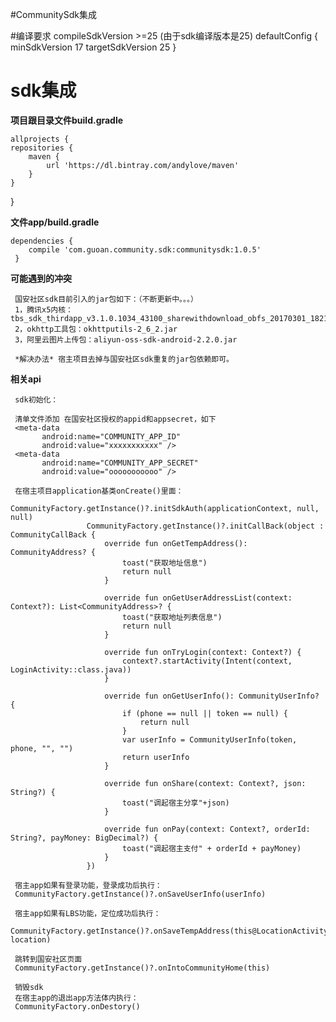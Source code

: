 #CommunitySdk集成

#编译要求
    compileSdkVersion >=25  (由于sdk编译版本是25)
     defaultConfig {
            minSdkVersion 17
            targetSdkVersion 25
        }

# sdk集成 #

**项目跟目录文件build.gradle**
 
    allprojects {
    repositories {
        maven {
            url 'https://dl.bintray.com/andylove/maven'
        }
    }
   }

**文件app/build.gradle**

    dependencies {
        compile 'com.guoan.community.sdk:communitysdk:1.0.5'
     }
     
**可能遇到的冲突**

     国安社区sdk目前引入的jar包如下：（不断更新中。。。）
     1，腾讯x5内核：tbs_sdk_thirdapp_v3.1.0.1034_43100_sharewithdownload_obfs_20170301_182143.jar
     2，okhttp工具包：okhttputils-2_6_2.jar
     3，阿里云图片上传包：aliyun-oss-sdk-android-2.2.0.jar
  
     *解决办法* 宿主项目去掉与国安社区sdk重复的jar包依赖即可。

**相关api**

     sdk初始化：
     
     清单文件添加 在国安社区授权的appid和appsecret，如下
     <meta-data
           android:name="COMMUNITY_APP_ID"
           android:value="xxxxxxxxxxx" />
     <meta-data
           android:name="COMMUNITY_APP_SECRET"
           android:value="ooooooooooo" />
           
     在宿主项目application基类onCreate()里面：
             CommunityFactory.getInstance()?.initSdkAuth(applicationContext, null, null)
                     CommunityFactory.getInstance()?.initCallBack(object : CommunityCallBack {
                         override fun onGetTempAddress(): CommunityAddress? {
                             toast("获取地址信息")
                             return null
                         }
             
                         override fun onGetUserAddressList(context: Context?): List<CommunityAddress>? {
                             toast("获取地址列表信息")
                             return null
                         }
             
                         override fun onTryLogin(context: Context?) {
                             context?.startActivity(Intent(context, LoginActivity::class.java))
                         }
             
                         override fun onGetUserInfo(): CommunityUserInfo? {
                             if (phone == null || token == null) {
                                 return null
                             }
                             var userInfo = CommunityUserInfo(token, phone, "", "")
                             return userInfo
                         }
             
                         override fun onShare(context: Context?, json: String?) {
                             toast("调起宿主分享"+json)
                         }
             
                         override fun onPay(context: Context?, orderId: String?, payMoney: BigDecimal?) {
                             toast("调起宿主支付" + orderId + payMoney)
                         }
                     })
            
     宿主app如果有登录功能，登录成功后执行：
     CommunityFactory.getInstance()?.onSaveUserInfo(userInfo)
     
     宿主app如果有LBS功能，定位成功后执行：
     CommunityFactory.getInstance()?.onSaveTempAddress(this@LocationActivity, location)
     
     跳转到国安社区页面
     CommunityFactory.getInstance()?.onIntoCommunityHome(this)
     
     销毁sdk
     在宿主app的退出app方法体内执行：
     CommunityFactory.onDestory()
     
     
